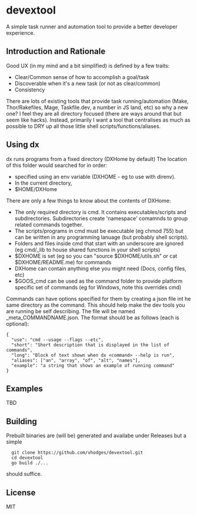 # devextool

A simple task runner and automation tool to provide a better developer experience.

## Introduction and Rationale

Good UX (in my mind and a bit simplified) is defined by a few traits:

  * Clear/Common sense of how to accomplish a goal/task
  * Discoverable when it's a new task (or not as clear/common)
  * Consistency
  
There are lots of existing tools that provide task running/automation (Make, Thor/Rakefiles, Mage, Taskfile.dev, a number in JS land, etc) so why a new one?  I feel they are all directory focused (there are ways around that but seem like hacks). Instead, primarily I want a tool that centralises as much as possible to DRY up all those little shell scripts/functions/aliases.

## Using dx

dx runs programs from a fixed directory (DXHome by default) The location of this folder would searched for in order:  

  * specified using an env variable (DXHOME - eg to use with direnv).
  * In the current directory, 
  * $HOME/DXHome

There are only a few things to know about the contents of DXHome:

  * The only required directory is cmd.  It contains executables/scripts and subdirectories.  Subdirectories create 'namespace' comamnds to group related commands together.
  * The scripts/programs in cmd must be executable (eg chmod 755) but can be written in any programming lanuage (but probably shell scripts).
  * Folders and files inside cmd that start with an underscore are ignored (eg cmd/_lib to house shared functions in your shell scripts)
  * $DXHOME is set (eg so you can "source $DXHOME/utils.sh" or cat $DXHOME/README.me) for commands
  * DXHome can contain anything else you might need (Docs, config files, etc)
  * $GOOS_cmd can be used as the command folder to provide platform specific set of commands (eg for Windows, note this overrides cmd)

Commands can have options specified for them by creating a json file int he same directory as the command. This should help make the dev tools you are running be self describing. The file will be named _meta_COMMANDNAME.json.  The format should be as follows (each is optional):

```
{
  "use": "cmd --usage --flags --etc",
  "short": "Short description that is displayed in the list of commands",
  "long": "Block of text shown when dx <command> --help is run",
  "aliases": ["an", "array", "of", "alt", "names"],
  "example": "a string that shows an example of running command"
}
```

## Examples

TBD

## Building

Prebuilt binaries are (will be) generated and availabe under Releases but a simple 

``` 
  git clone https://github.com/vhodges/devextool.git
  cd devextool
  go build ./...
```

should suffice.

## License

MIT

